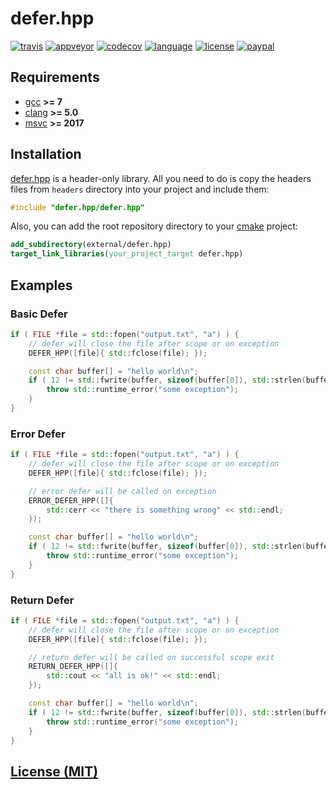 # defer.hpp

[![travis][badge.travis]][travis]
[![appveyor][badge.appveyor]][appveyor]
[![codecov][badge.codecov]][codecov]
[![language][badge.language]][language]
[![license][badge.license]][license]
[![paypal][badge.paypal]][paypal]

[badge.travis]: https://img.shields.io/travis/BlackMATov/defer.hpp/master.svg?logo=travis
[badge.appveyor]: https://img.shields.io/appveyor/ci/BlackMATov/defer-hpp/master.svg?logo=appveyor
[badge.codecov]: https://img.shields.io/codecov/c/github/BlackMATov/defer.hpp/master.svg?logo=codecov
[badge.language]: https://img.shields.io/badge/language-C%2B%2B17-yellow.svg
[badge.license]: https://img.shields.io/badge/license-MIT-blue.svg
[badge.paypal]: https://img.shields.io/badge/donate-PayPal-orange.svg?logo=paypal&colorA=00457C

[travis]: https://travis-ci.org/BlackMATov/defer.hpp
[appveyor]: https://ci.appveyor.com/project/BlackMATov/defer-hpp
[codecov]: https://codecov.io/gh/BlackMATov/defer.hpp
[language]: https://en.wikipedia.org/wiki/C%2B%2B17
[license]: https://en.wikipedia.org/wiki/MIT_License
[paypal]: https://www.paypal.me/matov

[defer]: https://github.com/BlackMATov/defer.hpp

## Requirements

- [gcc](https://www.gnu.org/software/gcc/) **>= 7**
- [clang](https://clang.llvm.org/) **>= 5.0**
- [msvc](https://visualstudio.microsoft.com/) **>= 2017**

## Installation

[defer.hpp][defer] is a header-only library. All you need to do is copy the headers files from `headers` directory into your project and include them:

```cpp
#include "defer.hpp/defer.hpp"
```

Also, you can add the root repository directory to your [cmake](https://cmake.org) project:

```cmake
add_subdirectory(external/defer.hpp)
target_link_libraries(your_project_target defer.hpp)
```

## Examples

### Basic Defer

```cpp
if ( FILE *file = std::fopen("output.txt", "a") ) {
    // defer will close the file after scope or on exception
    DEFER_HPP([file]{ std::fclose(file); });

    const char buffer[] = "hello world\n";
    if ( 12 != std::fwrite(buffer, sizeof(buffer[0]), std::strlen(buffer), file) ) {
        throw std::runtime_error("some exception");
    }
}
```

### Error Defer

```cpp
if ( FILE *file = std::fopen("output.txt", "a") ) {
    // defer will close the file after scope or on exception
    DEFER_HPP([file]{ std::fclose(file); });

    // error defer will be called on exception
    ERROR_DEFER_HPP([]{
        std::cerr << "there is something wrong" << std::endl;
    });

    const char buffer[] = "hello world\n";
    if ( 12 != std::fwrite(buffer, sizeof(buffer[0]), std::strlen(buffer), file) ) {
        throw std::runtime_error("some exception");
    }
}
```

### Return Defer

```cpp
if ( FILE *file = std::fopen("output.txt", "a") ) {
    // defer will close the file after scope or on exception
    DEFER_HPP([file]{ std::fclose(file); });

    // return defer will be called on successful scope exit
    RETURN_DEFER_HPP([]{
        std::cout << "all is ok!" << std::endl;
    });

    const char buffer[] = "hello world\n";
    if ( 12 != std::fwrite(buffer, sizeof(buffer[0]), std::strlen(buffer), file) ) {
        throw std::runtime_error("some exception");
    }
}
```

## [License (MIT)](./LICENSE.md)
